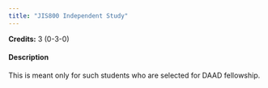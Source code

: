```yaml
---
title: "JIS800 Independent Study"
---
```

**Credits:** 3 (0-3-0)

#### Description
This is meant only for such students who are selected for DAAD fellowship.